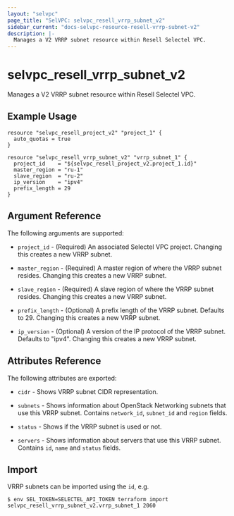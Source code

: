 ```yaml
---
layout: "selvpc"
page_title: "SelVPC: selvpc_resell_vrrp_subnet_v2"
sidebar_current: "docs-selvpc-resource-resell-vrrp-subnet-v2"
description: |-
  Manages a V2 VRRP subnet resource within Resell Selectel VPC.
---
```


# selvpc\_resell\_vrrp_subnet_v2

Manages a V2 VRRP subnet resource within Resell Selectel VPC.

## Example Usage

```hcl
resource "selvpc_resell_project_v2" "project_1" {
  auto_quotas = true
}

resource "selvpc_resell_vrrp_subnet_v2" "vrrp_subnet_1" {
  project_id    = "${selvpc_resell_project_v2.project_1.id}"
  master_region = "ru-1"
  slave_region  = "ru-2"
  ip_version    = "ipv4"
  prefix_length = 29
}
```

## Argument Reference

The following arguments are supported:

* `project_id` - (Required) An associated Selectel VPC project. Changing this
  creates a new VRRP subnet.

* `master_region` - (Required) A master region of where the VRRP subnet resides.
  Changing this creates a new VRRP subnet.

* `slave_region` - (Required) A slave region of where the VRRP subnet resides.
  Changing this creates a new VRRP subnet.

* `prefix_length` - (Optional) A prefix length of the VRRP subnet. Defaults to 29.
  Changing this creates a new VRRP subnet.

* `ip_version` - (Optional) A version of the IP protocol of the VRRP subnet.
  Defaults to "ipv4". Changing this creates a new VRRP subnet.

## Attributes Reference

The following attributes are exported:

* `cidr` - Shows VRRP subnet CIDR representation.

* `subnets` - Shows information about OpenStack Networking subnets that use this
  VRRP subnet. Contains `network_id`, `subnet_id` and `region` fields.

* `status` - Shows if the VRRP subnet is used or not.

* `servers` - Shows information about servers that use this VRRP subnet. Contains
  `id`, `name` and `status` fields.

## Import

VRRP subnets can be imported using the `id`, e.g.

```shell
$ env SEL_TOKEN=SELECTEL_API_TOKEN terraform import selvpc_resell_vrrp_subnet_v2.vrrp_subnet_1 2060
```
